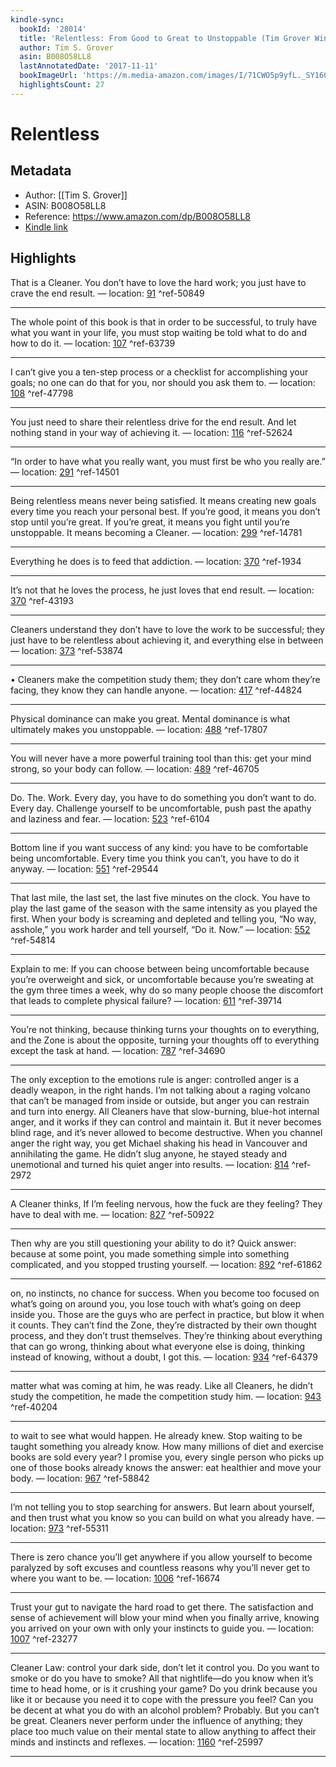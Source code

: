 ```yaml
---
kindle-sync:
  bookId: '28014'
  title: 'Relentless: From Good to Great to Unstoppable (Tim Grover Winning Series)'
  author: Tim S. Grover
  asin: B008O58LL8
  lastAnnotatedDate: '2017-11-11'
  bookImageUrl: 'https://m.media-amazon.com/images/I/71CWO5p9yfL._SY160.jpg'
  highlightsCount: 27
---
```

# Relentless
## Metadata
* Author: [[Tim S. Grover]]
* ASIN: B008O58LL8
* Reference: https://www.amazon.com/dp/B008O58LL8
* [Kindle link](kindle://book?action=open&asin=B008O58LL8)

## Highlights
That is a Cleaner. You don’t have to love the hard work; you just have to crave the end result. — location: [91](kindle://book?action=open&asin=B008O58LL8&location=91) ^ref-50849

---
The whole point of this book is that in order to be successful, to truly have what you want in your life, you must stop waiting be told what to do and how to do it. — location: [107](kindle://book?action=open&asin=B008O58LL8&location=107) ^ref-63739

---
I can’t give you a ten-step process or a checklist for accomplishing your goals; no one can do that for you, nor should you ask them to. — location: [108](kindle://book?action=open&asin=B008O58LL8&location=108) ^ref-47798

---
You just need to share their relentless drive for the end result. And let nothing stand in your way of achieving it. — location: [116](kindle://book?action=open&asin=B008O58LL8&location=116) ^ref-52624

---
“In order to have what you really want, you must first be who you really are.” — location: [291](kindle://book?action=open&asin=B008O58LL8&location=291) ^ref-14501

---
Being relentless means never being satisfied. It means creating new goals every time you reach your personal best. If you’re good, it means you don’t stop until you’re great. If you’re great, it means you fight until you’re unstoppable. It means becoming a Cleaner. — location: [299](kindle://book?action=open&asin=B008O58LL8&location=299) ^ref-14781

---
Everything he does is to feed that addiction. — location: [370](kindle://book?action=open&asin=B008O58LL8&location=370) ^ref-1934

---
It’s not that he loves the process, he just loves that end result. — location: [370](kindle://book?action=open&asin=B008O58LL8&location=370) ^ref-43193

---
Cleaners understand they don’t have to love the work to be successful; they just have to be relentless about achieving it, and everything else in between — location: [373](kindle://book?action=open&asin=B008O58LL8&location=373) ^ref-53874

---
• Cleaners make the competition study them; they don’t care whom they’re facing, they know they can handle anyone. — location: [417](kindle://book?action=open&asin=B008O58LL8&location=417) ^ref-44824

---
Physical dominance can make you great. Mental dominance is what ultimately makes you unstoppable. — location: [488](kindle://book?action=open&asin=B008O58LL8&location=488) ^ref-17807

---
You will never have a more powerful training tool than this: get your mind strong, so your body can follow. — location: [489](kindle://book?action=open&asin=B008O58LL8&location=489) ^ref-46705

---
Do. The. Work. Every day, you have to do something you don’t want to do. Every day. Challenge yourself to be uncomfortable, push past the apathy and laziness and fear. — location: [523](kindle://book?action=open&asin=B008O58LL8&location=523) ^ref-6104

---
Bottom line if you want success of any kind: you have to be comfortable being uncomfortable. Every time you think you can’t, you have to do it anyway. — location: [551](kindle://book?action=open&asin=B008O58LL8&location=551) ^ref-29544

---
That last mile, the last set, the last five minutes on the clock. You have to play the last game of the season with the same intensity as you played the first. When your body is screaming and depleted and telling you, “No way, asshole,” you work harder and tell yourself, “Do it. Now.” — location: [552](kindle://book?action=open&asin=B008O58LL8&location=552) ^ref-54814

---
Explain to me: If you can choose between being uncomfortable because you’re overweight and sick, or uncomfortable because you’re sweating at the gym three times a week, why do so many people choose the discomfort that leads to complete physical failure? — location: [611](kindle://book?action=open&asin=B008O58LL8&location=611) ^ref-39714

---
You’re not thinking, because thinking turns your thoughts on to everything, and the Zone is about the opposite, turning your thoughts off to everything except the task at hand. — location: [787](kindle://book?action=open&asin=B008O58LL8&location=787) ^ref-34690

---
The only exception to the emotions rule is anger: controlled anger is a deadly weapon, in the right hands. I’m not talking about a raging volcano that can’t be managed from inside or outside, but anger you can restrain and turn into energy. All Cleaners have that slow-burning, blue-hot internal anger, and it works if they can control and maintain it. But it never becomes blind rage, and it’s never allowed to become destructive. When you channel anger the right way, you get Michael shaking his head in Vancouver and annihilating the game. He didn’t slug anyone, he stayed steady and unemotional and turned his quiet anger into results. — location: [814](kindle://book?action=open&asin=B008O58LL8&location=814) ^ref-2972

---
A Cleaner thinks, If I’m feeling nervous, how the fuck are they feeling? They have to deal with me. — location: [827](kindle://book?action=open&asin=B008O58LL8&location=827) ^ref-50922

---
Then why are you still questioning your ability to do it? Quick answer: because at some point, you made something simple into something complicated, and you stopped trusting yourself. — location: [892](kindle://book?action=open&asin=B008O58LL8&location=892) ^ref-61862

---
on, no instincts, no chance for success. When you become too focused on what’s going on around you, you lose touch with what’s going on deep inside you. Those are the guys who are perfect in practice, but blow it when it counts. They can’t find the Zone, they’re distracted by their own thought process, and they don’t trust themselves. They’re thinking about everything that can go wrong, thinking about what everyone else is doing, thinking instead of knowing, without a doubt, I got this. — location: [934](kindle://book?action=open&asin=B008O58LL8&location=934) ^ref-64379

---
matter what was coming at him, he was ready. Like all Cleaners, he didn’t study the competition, he made the competition study him. — location: [943](kindle://book?action=open&asin=B008O58LL8&location=943) ^ref-40204

---
to wait to see what would happen. He already knew. Stop waiting to be taught something you already know. How many millions of diet and exercise books are sold every year? I promise you, every single person who picks up one of those books already knows the answer: eat healthier and move your body. — location: [967](kindle://book?action=open&asin=B008O58LL8&location=967) ^ref-58842

---
I’m not telling you to stop searching for answers. But learn about yourself, and then trust what you know so you can build on what you already have. — location: [973](kindle://book?action=open&asin=B008O58LL8&location=973) ^ref-55311

---
There is zero chance you’ll get anywhere if you allow yourself to become paralyzed by soft excuses and countless reasons why you’ll never get to where you want to be. — location: [1006](kindle://book?action=open&asin=B008O58LL8&location=1006) ^ref-16674

---
Trust your gut to navigate the hard road to get there. The satisfaction and sense of achievement will blow your mind when you finally arrive, knowing you arrived on your own with only your instincts to guide you. — location: [1007](kindle://book?action=open&asin=B008O58LL8&location=1007) ^ref-23277

---
Cleaner Law: control your dark side, don’t let it control you. Do you want to smoke or do you have to smoke? All that nightlife—do you know when it’s time to head home, or is it crushing your game? Do you drink because you like it or because you need it to cope with the pressure you feel? Can you be decent at what you do with an alcohol problem? Probably. But you can’t be great. Cleaners never perform under the influence of anything; they place too much value on their mental state to allow anything to affect their minds and instincts and reflexes. — location: [1160](kindle://book?action=open&asin=B008O58LL8&location=1160) ^ref-25997

---
